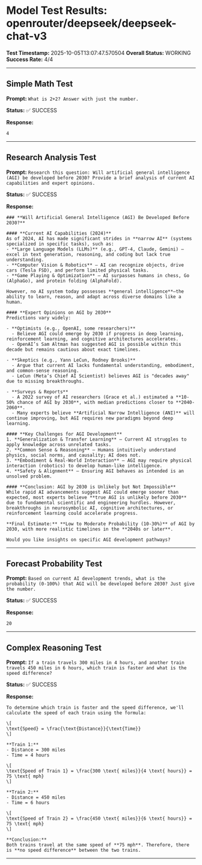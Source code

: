 # Model Test Results: openrouter/deepseek/deepseek-chat-v3

**Test Timestamp:** 2025-10-05T13:07:47.570504
**Overall Status:** WORKING
**Success Rate:** 4/4

---

## Simple Math Test

**Prompt:** `What is 2+2? Answer with just the number.`

**Status:** ✅ SUCCESS

**Response:**
```
4
```

---

## Research Analysis Test

**Prompt:** `Research this question: Will artificial general intelligence (AGI) be developed before 2030? Provide a brief analysis of current AI capabilities and expert opinions.`

**Status:** ✅ SUCCESS

**Response:**
```
### **Will Artificial General Intelligence (AGI) Be Developed Before 2030?**  

#### **Current AI Capabilities (2024)**  
As of 2024, AI has made significant strides in **narrow AI** (systems specialized in specific tasks), such as:  
- **Large Language Models (LLMs)** (e.g., GPT-4, Claude, Gemini) – excel in text generation, reasoning, and coding but lack true understanding.  
- **Computer Vision & Robotics** – AI can recognize objects, drive cars (Tesla FSD), and perform limited physical tasks.  
- **Game Playing & Optimization** – AI surpasses humans in chess, Go (AlphaGo), and protein folding (AlphaFold).  

However, no AI system today possesses **general intelligence**—the ability to learn, reason, and adapt across diverse domains like a human.  

#### **Expert Opinions on AGI by 2030**  
Predictions vary widely:  

- **Optimists (e.g., OpenAI, some researchers)**  
  - Believe AGI could emerge by 2030 if progress in deep learning, reinforcement learning, and cognitive architectures accelerates.  
  - OpenAI’s Sam Altman has suggested AGI is possible within this decade but remains cautious about exact timelines.  

- **Skeptics (e.g., Yann LeCun, Rodney Brooks)**  
  - Argue that current AI lacks fundamental understanding, embodiment, and common-sense reasoning.  
  - LeCun (Meta’s Chief AI Scientist) believes AGI is "decades away" due to missing breakthroughs.  

- **Surveys & Reports**  
  - A 2022 survey of AI researchers (Grace et al.) estimated a **10-50% chance of AGI by 2030**, with median predictions closer to **2040-2060**.  
  - Many experts believe **Artificial Narrow Intelligence (ANI)** will continue improving, but AGI requires new paradigms beyond deep learning.  

#### **Key Challenges for AGI Development**  
1. **Generalization & Transfer Learning** – Current AI struggles to apply knowledge across unrelated tasks.  
2. **Common Sense & Reasoning** – Humans intuitively understand physics, social norms, and causality; AI does not.  
3. **Embodiment & Real-World Interaction** – AGI may require physical interaction (robotics) to develop human-like intelligence.  
4. **Safety & Alignment** – Ensuring AGI behaves as intended is an unsolved problem.  

#### **Conclusion: AGI by 2030 is Unlikely but Not Impossible**  
While rapid AI advancements suggest AGI could emerge sooner than expected, most experts believe **true AGI is unlikely before 2030** due to fundamental scientific and engineering hurdles. However, breakthroughs in neurosymbolic AI, cognitive architectures, or reinforcement learning could accelerate progress.  

**Final Estimate:** **Low to Moderate Probability (10-30%)** of AGI by 2030, with more realistic timelines in the **2040s or later**.  

Would you like insights on specific AGI development pathways?
```

---

## Forecast Probability Test

**Prompt:** `Based on current AI development trends, what is the probability (0-100%) that AGI will be developed before 2030? Just give the number.`

**Status:** ✅ SUCCESS

**Response:**
```
20
```

---

## Complex Reasoning Test

**Prompt:** `If a train travels 300 miles in 4 hours, and another train travels 450 miles in 6 hours, which train is faster and what is the speed difference?`

**Status:** ✅ SUCCESS

**Response:**
```
To determine which train is faster and the speed difference, we'll calculate the speed of each train using the formula:

\[
\text{Speed} = \frac{\text{Distance}}{\text{Time}}
\]

**Train 1:**
- Distance = 300 miles
- Time = 4 hours

\[
\text{Speed of Train 1} = \frac{300 \text{ miles}}{4 \text{ hours}} = 75 \text{ mph}
\]

**Train 2:**
- Distance = 450 miles
- Time = 6 hours

\[
\text{Speed of Train 2} = \frac{450 \text{ miles}}{6 \text{ hours}} = 75 \text{ mph}
\]

**Conclusion:**
Both trains travel at the same speed of **75 mph**. Therefore, there is **no speed difference** between the two trains.
```

---

